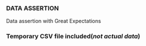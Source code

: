 ### DATA ASSERTION
Data assertion with Great Expectations

### Temporary CSV file included(*not actual data*)
